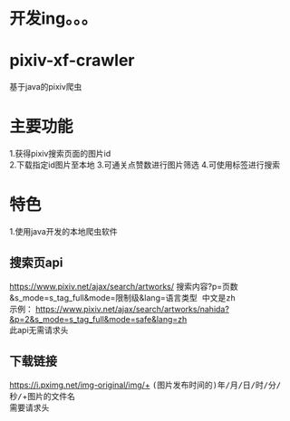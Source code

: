 # 开发ing。。。
# pixiv-xf-crawler
基于java的pixiv爬虫
# 主要功能
1.获得pixiv搜索页面的图片id  
2.下载指定id图片至本地
3.可通关点赞数进行图片筛选
4.可使用标签进行搜索
# 特色
1.使用java开发的本地爬虫软件
## 搜索页api
https://www.pixiv.net/ajax/search/artworks/ <kbd>搜索内容</kbd>?p=<kbd>页数</kbd>&s_mode=s_tag_full&mode=<kbd>限制级</kbd>&lang=<kbd>语言类型 中文是zh</kbd>  
示例：
https://www.pixiv.net/ajax/search/artworks/nahida?&p=2&s_mode=s_tag_full&mode=safe&lang=zh  
此api无需请求头
## 下载链接
https://i.pximg.net/img-original/img/+ <kbd>(图片发布时间的)年/月/日/时/分/秒/</kbd>+<kbd>图片的文件名</kbd>  
需要请求头
